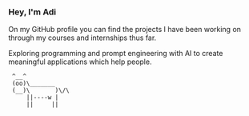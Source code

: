 ### Hey, I'm Adi

On my GitHub profile you can find the projects I have been working on through my courses and internships thus far.

Exploring programming and prompt engineering with AI to create meaningful applications which help people.

```
 ^__^
 (oo)\_______
 (__)\       )\/\
     ||----w |
     ||     ||
```
